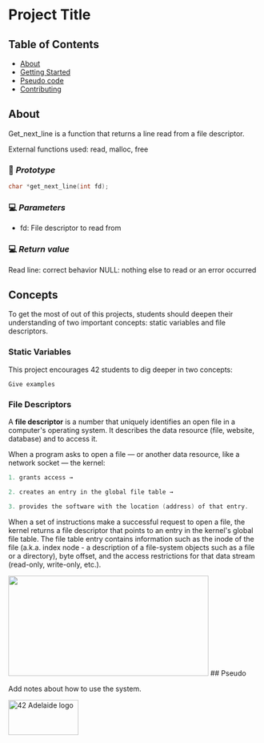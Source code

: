 # Project Title

## Table of Contents

- [About](#about)
- [Getting Started](#getting_started)
- [Pseudo code](#pseudo)
- [Contributing](../CONTRIBUTING.md)

## About <a name = "about"></a>

Get_next_line is a function that returns a line read from a file descriptor. 

External functions used: read, malloc, free

### 💾 *Prototype*

```c
char *get_next_line(int fd);
```

### 💻 *Parameters*

- fd: File descriptor to read from

### 💻 *Return value*

Read line: correct behavior
NULL: nothing else to read or an error occurred

## Concepts <a name = "concepts"></a>

To get the most of out of this projects, students should deepen their understanding of two important concepts: static variables and file descriptors.

### Static Variables

This project encourages 42 students to dig deeper in two concepts:


```
Give examples
```

### File Descriptors

A **file descriptor** is a number that uniquely identifies an open file in a computer's operating system. It describes the data resource (file, website, database) and to access it. 

When a program asks to open a file — or another data resource, like a network socket — the kernel: 

```c
1. grants access → 
```

```c
2. creates an entry in the global file table → 
```

```c
3. provides the software with the location (address) of that entry.
```
When a set of instructions make a successful request to open a file, the kernel returns a file descriptor that points to an entry in the kernel's global file table. The file table entry contains information such as the inode of the file (a.k.a. index node - a description of a file-system objects such as a file or a directory), byte offset, and the access restrictions for that data stream (read-only, write-only, etc.).

<img width="400" height="200" src="https://www.computerhope.com/jargon/f/file-descriptor.jpg">
## Pseudo <a name = "pseudo"></a>

Add notes about how to use the system.

<img width=140px height=70px src="https://static.wixstatic.com/media/745a58_841e3c76fb5941598a97d2fd9f23ea5c~mv2.png/v1/fill/w_918,h_508,al_c/745a58_841e3c76fb5941598a97d2fd9f23ea5c~mv2.png" alt="42 Adelaide logo"></a>